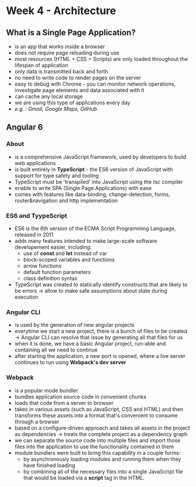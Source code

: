 # Week 4 - Architecture

## What is a Single Page Application?

- is an app that works inside a browser
- does not require page reloading during use
- most resources (HTML + CSS + Scripts) are only loaded throughout the lifespan of application
- only data is transmitted back and forth
- no need to write code to render pages on the server
- easy to debug with Chrome - you can monitor network operations, investigate page elements and data associated with it
- can cache any local storage
- we are using this type of applications every day
- *e.g. : Gmail, Google Maps, GitHub*

## Angular 6

### About

- is a comprehensive JavaScript framework, used by developers to build web applications
- is built entirely in **TypeScript** - the ES6 version of JavaScript with support for type safety and tooling
- TypeScript must be 'transpiled' into JavaScript using the *tsc* compiler
- enable to write SPA (Single Page Applications) with ease
- comes with features like data-binding, change-detection, forms, router&navigation and http implementation

### ES6 and TyypeScript

- ES6 is the 6th version of the ECMA Script Programming Language, released in 2011
- adds many features intended to make large-scale software developement easier, including:
    - use of **const** and **let** instead of var
    - block-scoped variables and functions
    - arrow functions
    - default function parameters
    - class definition syntax
- TypeScript was created to statically identify constructs that are likely to be errors -> allow to make safe assumptions about state during execution

### Angular CLI

- is used by the generation of new angular projects
- everytime we start a new project, there is a bunch of files to be created -> Angular CLI can resolve that issue by generating all that files for us
- when it is done, we have a basic Angular project, run-able and containing all we need to continue
- after starting the application, a new port is opened, where a live server continues to run using **Webpack's dev server**

### Webpack

- is a popular mode bundler
- bundles application source code in convenient chunks
- loads that code from a server to browser
- takes in various assets (such as JavaScript, CSS and HTML) and then transforms these assets into a format that's convenient to consume through a browser
- based on a configure-driven approach and takes all assets in the project as dependencies -> treats the complete project as a dependency graph
- we can separate the source code into multiple files and import those files into the application to use the functionality contained in them
- module bundlers were built to bring this capability in a couple forms: 
    - by asynchronously loading modules and running them when they have finished loading
    - by combining all of the necessary files into a single JavaScript file that would be loaded via a **script** tag in the HTML.